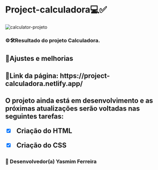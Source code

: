 # Project-calculadora💻✅


![calculator-projeto](https://user-images.githubusercontent.com/97356148/167904876-d252557d-5030-4a33-8d99-dfddca363412.jpg)

<h3>⚙🛠Resultado do projeto Calculadora.

### <h2>🌟Ajustes e melhorias
  <h2> 🚀Link da página: https://project-calculadora.netlify.app/

<h2>O projeto ainda está em desenvolvimento e as próximas atualizações serão voltadas nas seguintes tarefas:

- [x] Criação do HTML
- [x] Criação do CSS


## <h3>🤝 Desenvolvedor(a) Yasmim Ferreira
